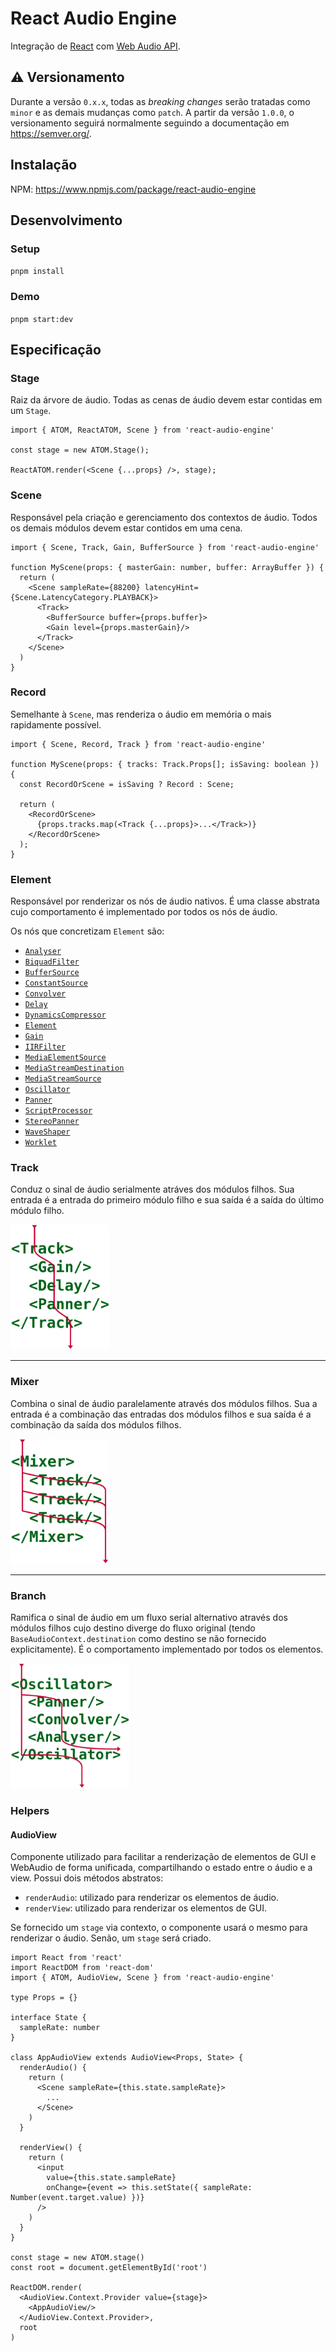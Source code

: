 # React Audio Engine

Integração de [React](https://reactjs.org/) com [Web Audio API](https://developer.mozilla.org/pt-BR/docs/Web/API/API_Web_Audio).

## :warning: Versionamento

 Durante a versão `0.x.x`, todas as _breaking changes_ serão tratadas como `minor` e as demais mudanças como `patch`. A partir da versão `1.0.0`, o versionamento seguirá normalmente seguindo a documentação em https://semver.org/.

## Instalação

NPM: https://www.npmjs.com/package/react-audio-engine

## Desenvolvimento

### Setup

`pnpm install`

### Demo

`pnpm start:dev`

## Especificação

### Stage

Raiz da árvore de áudio. Todas as cenas de áudio devem estar contidas em um `Stage`.

```tsx
import { ATOM, ReactATOM, Scene } from 'react-audio-engine'

const stage = new ATOM.Stage();

ReactATOM.render(<Scene {...props} />, stage);
```

### Scene

Responsável pela criação e gerenciamento dos contextos de áudio. Todos os demais módulos devem estar contidos em uma cena.

```tsx
import { Scene, Track, Gain, BufferSource } from 'react-audio-engine'

function MyScene(props: { masterGain: number, buffer: ArrayBuffer }) {
  return (
    <Scene sampleRate={88200} latencyHint={Scene.LatencyCategory.PLAYBACK}>
      <Track>
        <BufferSource buffer={props.buffer}>
        <Gain level={props.masterGain}/>
      </Track>
    </Scene>
  )
}
```

### Record

Semelhante à `Scene`, mas renderiza o áudio em memória o mais rapidamente possível.

```tsx
import { Scene, Record, Track } from 'react-audio-engine'

function MyScene(props: { tracks: Track.Props[]; isSaving: boolean }) {
  const RecordOrScene = isSaving ? Record : Scene;

  return (
    <RecordOrScene>
      {props.tracks.map(<Track {...props}>...</Track>)}
    </RecordOrScene>
  );
}
```

### Element

Responsável por renderizar os nós de áudio nativos. É uma classe abstrata cujo comportamento é implementado por todos os nós de áudio.

Os nós que concretizam `Element` são:

- [`Analyser`](./src/atom/elements/Analyser.ts)
- [`BiquadFilter`](./src/atom/elements/BiquadFilter.ts)
- [`BufferSource`](./src/atom/elements/BufferSource.ts)
- [`ConstantSource`](./src/atom/elements/ConstantSource.ts)
- [`Convolver`](./src/atom/elements/Convolver.ts)
- [`Delay`](./src/atom/elements/Delay.ts)
- [`DynamicsCompressor`](./src/atom/elements/DynamicsCompressor.ts)
- [`Element`](./src/atom/elements/Element.ts)
- [`Gain`](./src/atom/elements/Gain.ts)
- [`IIRFilter`](./src/atom/elements/IIRFilter.ts)
- [`MediaElementSource`](./src/atom/elements/MediaElementSource.ts)
- [`MediaStreamDestination`](./src/atom/elements/MediaStreamDestination.ts)
- [`MediaStreamSource`](./src/atom/elements/MediaStreamSource.ts)
- [`Oscillator`](./src/atom/elements/Oscillator.ts)
- [`Panner`](./src/atom/elements/Panner.ts)
- [`ScriptProcessor`](./src/atom/elements/ScriptProcessor.ts)
- [`StereoPanner`](./src/atom/elements/StereoPanner.ts)
- [`WaveShaper`](./src/atom/elements/WaveShaper.ts)
- [`Worklet`](./src/atom/elements/Worklet.ts)

### Track

Conduz o sinal de áudio serialmente atráves dos módulos filhos. Sua entrada é a entrada do primeiro módulo filho e sua saída é a saída do último módulo filho.

<img src="https://github.com/FilipeBeck/react-audio-engine/blob/develop/docs/track.svg" height="200"/>

---

### Mixer

Combina o sinal de áudio paralelamente através dos módulos filhos. Sua a entrada é a combinação das entradas dos módulos filhos e sua saída é a combinação da saída dos módulos filhos.

<img src="https://github.com/FilipeBeck/react-audio-engine/blob/develop/docs/mixer.svg" height="200"/>

---

### Branch

Ramifica o sinal de áudio em um fluxo serial alternativo através dos módulos filhos cujo destino diverge do fluxo original (tendo `BaseAudioContext.destination` como destino se não fornecido explicitamente). É o comportamento implementado por todos os elementos.

<img src="https://github.com/FilipeBeck/react-audio-engine/blob/develop/docs/branch.svg" height="200"/>

### Helpers

#### AudioView

Componente utilizado para facilitar a renderização de elementos de GUI e WebAudio de forma unificada, compartilhando o estado entre o áudio e a view. Possui dois métodos abstratos:
- `renderAudio`: utilizado para renderizar os elementos de áudio.
- `renderView`: utilizado para renderizar os elementos de GUI.

Se fornecido um `stage` via contexto, o componente usará o mesmo para renderizar o áudio. Senão, um `stage` será criado.

```tsx
import React from 'react'
import ReactDOM from 'react-dom'
import { ATOM, AudioView, Scene } from 'react-audio-engine'

type Props = {}

interface State {
  sampleRate: number
}

class AppAudioView extends AudioView<Props, State> {
  renderAudio() {
    return (
      <Scene sampleRate={this.state.sampleRate}>
        ...
      </Scene>
    )
  }

  renderView() {
    return (
      <input
        value={this.state.sampleRate}
        onChange={event => this.setState({ sampleRate: Number(event.target.value) })}
      />
    )
  }
}

const stage = new ATOM.stage()
const root = document.getElementById('root')

ReactDOM.render(
  <AudioView.Context.Provider value={stage}>
    <AppAudioView/>
  </AudioView.Context.Provider>,
  root
)
```
